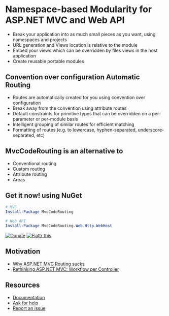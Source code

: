 ﻿Namespace-based Modularity for ASP.NET MVC and Web API
======================================================

- Break your application into as much small pieces as you want, using namespaces and projects
- URL generation and Views location is relative to the module
- Embed your views which can be overridden by files views in the host application
- Create reusable portable modules

Convention over configuration Automatic Routing
-----------------------------------------------
- Routes are automatically created for you using convention over configuration
- Break away from the convention using attribute routes
- Default constraints for primitive types that can be overridden on a per-parameter or per-module basis
- Intelligent grouping of similar routes for efficient matching
- Formatting of routes (e.g. to lowercase, hyphen-separated, underscore-separated, etc)

MvcCodeRouting is an alternative to
-----------------------------------
- Conventional routing
- Custom routing
- Attribute routing
- Areas

Get it now! using NuGet
-----------------------
```powershell
# MVC
Install-Package MvcCodeRouting

# Web API
Install-Package MvcCodeRouting.Web.Http.WebHost
```
[![Donate](https://www.paypalobjects.com/en_US/i/btn/btn_donate_SM.gif)](https://mvccoderouting.codeplex.com/documentation?title=Donate) [![Flattr this](https://api.flattr.com/button/flattr-badge-large.png)](http://flattr.com/thing/1761230/MvcCodeRouting)

Motivation
----------
- [Why ASP.NET MVC Routing sucks](http://maxtoroq.blogspot.com/2014/02/why-aspnet-mvc-routing-sucks.html)
- [Rethinking ASP.NET MVC: Workflow per Controller](http://maxtoroq.blogspot.com/2013/02/aspnet-mvc-workflow-per-controller.html)

Resources
---------
- [Documentation](https://mvccoderouting.codeplex.com/documentation)
- [Ask for help](https://mvccoderouting.codeplex.com/discussions)
- [Report an issue](https://mvccoderouting.codeplex.com/workitem/list/basic)
